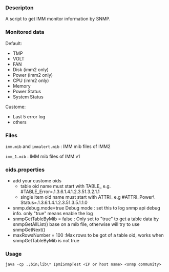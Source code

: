### Descripton

A script to get IMM monitor information by SNMP. 

### Monitored data

Default:

- TMP
- VOLT
- FAN
- Disk  (imm2 only)
- Power (imm2 only)
- CPU  (imm2 only)
- Memory
- Power Status
- System Status

Custome:

- Last 5 error log
- others

### Files

`imm.mib` and `immalert.mib` : IMM mib files of IMM2

`imm_1.mib` : IMM mib files of IMM v1

### oids.properties

- add your custome oids 
    - table oid name must start with TABLE_  e.g. #TABLE_Error=.1.3.6.1.4.1.2.3.51.3.2.1.1
    - single item oid name must start with ATTRI_    e.g #ATTRI_Power\ Status=.1.3.6.1.4.1.2.3.51.3.5.1.1.0
- snmp.debug.mode=true Debug mode : set this to log snmp api debug info. only "true" means enable the log
- snmpGetTableByMib = false  : Only set to "true" to get a table data by snmpGetAllList() base on a mib file, otherwise will try to use snmpGetNext()
- maxRowsNumber = 100  :Max rows to be got of a table oid, works when snmpGetTableByMib is not true

### Usage

`java -cp .;bin;lib\* IpmiSnmpTest <IP or host name> <snmp community>`
